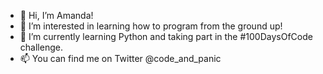 - 👋 Hi, I’m Amanda!
- 👀 I’m interested in learning how to program from the ground up!
- 🌱 I’m currently learning Python and taking part in the #100DaysOfCode challenge.
- 📫 You can find me on Twitter @code_and_panic

<!---
little-f0rest/little-f0rest is a ✨ special ✨ repository because its `README.md` (this file) appears on your GitHub profile.
You can click the Preview link to take a look at your changes.
--->

